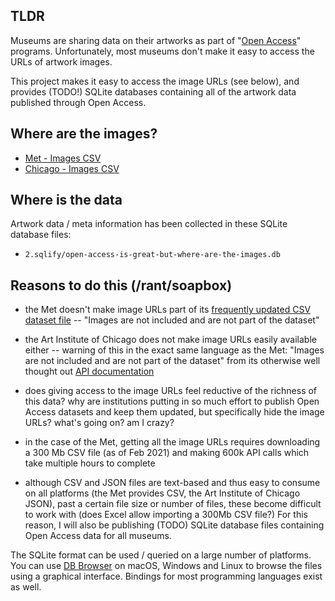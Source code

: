 ## TLDR

Museums are sharing data on their artworks as part of "[Open Access](https://en.wikipedia.org/wiki/Open_access)" programs. Unfortunately, most museums don't make it easy to access the URLs of artwork images.

This project makes it easy to access the image URLs (see below), and provides (TODO!) SQLite databases containing all of the artwork data published through Open Access.

## Where are the images?

- [Met - Images CSV](1.data/met-images.csv)
- [Chicago - Images CSV](1.data/chicago-images.csv)

## Where is the data

Artwork data / meta information has been collected in these SQLite database files:
- `2.sqlify/open-access-is-great-but-where-are-the-images.db`

## Reasons to do this (/rant/soapbox)

- the Met doesn't make image URLs part of its [frequently updated CSV dataset file](https://github.com/metmuseum/openaccess/) -- "Images are not included and are not part of the dataset"

- the Art Institute of Chicago does not make image URLs easily available either -- warning of this in the exact same language as the Met: "Images are not included and are not part of the dataset" from its otherwise well thought out [API documentation](https://github.com/art-institute-of-chicago/api-data)

- does giving access to the image URLs feel reductive of the richness of this data? why are institutions putting in so much effort to publish Open Access datasets and keep them updated, but specifically hide the image URLs? what's going on? am I crazy?

- in the case of the Met, getting all the image URLs requires downloading a 300 Mb CSV file (as of Feb 2021) and making 600k API calls which take multiple hours to complete

- although CSV and JSON files are text-based and thus easy to consume on all platforms (the Met provides CSV, the Art Institute of Chicago JSON), past a certain file size or number of files, these become difficult to work with (does Excel allow importing a 300Mb CSV file?) For this reason, I will also be publishing (TODO) SQLite database files containing Open Access data for all museums.

The SQLite format can be used / queried on a large number of platforms. You can use [DB Browser](https://sqlitebrowser.org/) on macOS, Windows and Linux to browse the files using a graphical interface. Bindings for most programming languages exist as well.
